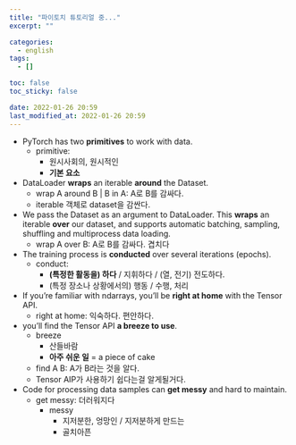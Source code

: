 ```yaml
---
title: "파이토치 튜토리얼 중..."
excerpt: ""

categories:
  - english
tags:
  - []

toc: false
toc_sticky: false

date: 2022-01-26 20:59
last_modified_at: 2022-01-26 20:59
---
```

* PyTorch has two **primitives** to work with data.
  * primitive:
    * 원시사회의, 원시적인
    * **기본 요소**
* DataLoader **wraps** an iterable **around** the Dataset.
  * wrap A around B \| B in A: A로 B를 감싸다.
  * iterable 객체로 dataset을 감싼다.
* We pass the Dataset as an argument to DataLoader. This **wraps** an iterable **over** our dataset, and supports automatic batching, sampling, shuffling and multiprocess data loading.
  * wrap A over B: A로 B를 감싸다. 겹치다
* The training process is **conducted** over several iterations (epochs).
  * conduct:
    * **(특정한 활동을) 하다** / 지휘하다 / (열, 전기) 전도하다.
    * (특정 장소나 상황에서의) 행동 / 수행, 처리
* If you’re familiar with ndarrays, you’ll be **right at home** with the Tensor API.
  * right at home: 익숙하다. 편안하다.
* you’ll find the Tensor API **a breeze to use**.
  * breeze
    * 산들바람
    * **아주 쉬운 일** = a piece of cake
  * find A B: A가 B라는 것을 알다.
  * Tensor AIP가 사용하기 쉽다는걸 알게될거다.
* Code for processing data samples can **get messy** and hard to maintain.
  * get messy: 더러워지다
    * messy
      * 지저분한, 엉망인 / 지저분하게 만드는
      * 골치아픈
